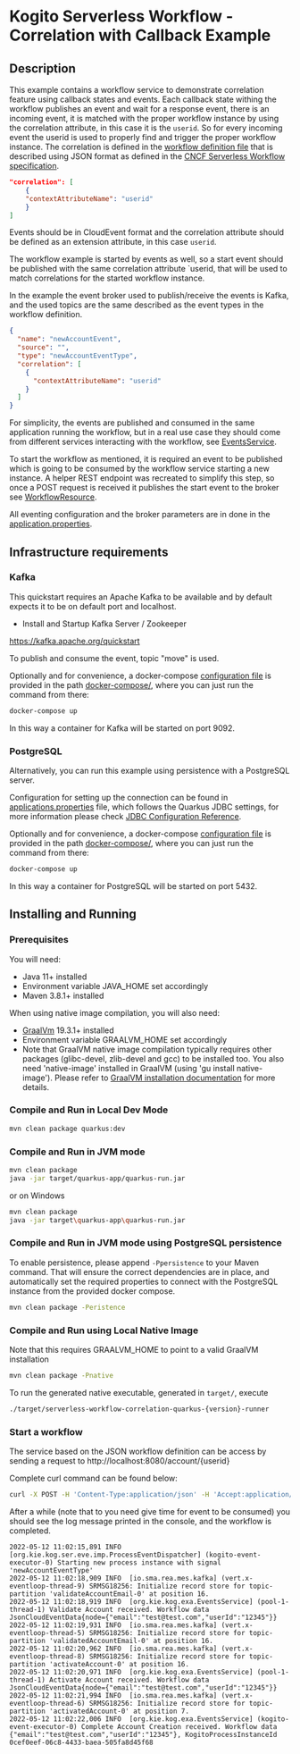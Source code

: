 # Kogito Serverless Workflow - Correlation with Callback Example

## Description

This example contains a workflow service to demonstrate correlation feature using callback states and events. 
Each callback state withing the workflow publishes an event and wait for a response event, 
there is an incoming event, it is matched with the proper workflow instance by using the correlation attribute, in this case it is the `userid`. So for every incoming event the userid is used to properly find and trigger the proper workflow instance. The correlation is defined in the [workflow definition file](src/main/resources/correlation.sw.json) that is described using JSON format as defined in the [CNCF Serverless Workflow specification](https://github.com/serverlessworkflow/specification).

```json
"correlation": [
    {
    "contextAttributeName": "userid"
    }
]
```
Events should be in CloudEvent format and the correlation attribute should be defined as an extension attribute, in this case `userid`.

The workflow example is started by events as well, so a start event should be published with the same correlation attribute `userid, that will be used to match correlations for the started workflow instance. 
 
In the example the event broker used to publish/receive the events is Kafka, and the used topics are the same described as the event types in the workflow definition.


```json
{
  "name": "newAccountEvent",
  "source": "",
  "type": "newAccountEventType",
  "correlation": [
    {
      "contextAttributeName": "userid"
    }
  ]
}
```
For simplicity, the events are published and consumed in the same application running the workflow, but in a real use case they should come from different services interacting with the workflow, see [EventsService](src/main/java/org/kie/kogito/examples/EventsService.java).

To start the workflow as mentioned, it is required an event to be published which is going to be consumed by the workflow service starting a new instance. A helper REST endpoint was recreated to simplify this step, so once a POST request is received it publishes the start event to the broker see [WorkflowResource](src/main/java/org/kie/kogito/examples/WorkflowResource.java).

All eventing configuration and the broker parameters are in done in the [application.properties](src/main/resources/application.properties). 

## Infrastructure requirements

### Kafka

This quickstart requires an Apache Kafka to be available and by default expects it to be on default port and localhost.

* Install and Startup Kafka Server / Zookeeper

https://kafka.apache.org/quickstart

To publish and consume the event, topic "move" is used. 

Optionally and for convenience, a docker-compose [configuration file](docker-compose/docker-compose.yml) is
provided in the path [docker-compose/](docker-compose/), where you can just run the command from there:

```sh
docker-compose up
```

In this way a container for Kafka will be started on port 9092.

### PostgreSQL

Alternatively, you can run this example using persistence with a PostgreSQL server.

Configuration for setting up the connection can be found in [applications.properties](src/main/resources/application.properties) file, which
follows the Quarkus JDBC settings, for more information please check [JDBC Configuration Reference](https://quarkus.io/guides/datasource#jdbc-configuration).

Optionally and for convenience, a docker-compose [configuration file](docker-compose/docker-compose.yml) is
provided in the path [docker-compose/](docker-compose/), where you can just run the command from there:

```sh
docker-compose up
```

In this way a container for PostgreSQL will be started on port 5432.

## Installing and Running

### Prerequisites
 
You will need:
  - Java 11+ installed
  - Environment variable JAVA_HOME set accordingly
  - Maven 3.8.1+ installed

When using native image compilation, you will also need: 
  - [GraalVm](https://www.graalvm.org/downloads/) 19.3.1+ installed
  - Environment variable GRAALVM_HOME set accordingly
  - Note that GraalVM native image compilation typically requires other packages (glibc-devel, zlib-devel and gcc) to be installed too.  You also need 'native-image' installed in GraalVM (using 'gu install native-image'). Please refer to [GraalVM installation documentation](https://www.graalvm.org/docs/reference-manual/aot-compilation/#prerequisites) for more details.

### Compile and Run in Local Dev Mode

```sh
mvn clean package quarkus:dev
```

### Compile and Run in JVM mode

```sh
mvn clean package 
java -jar target/quarkus-app/quarkus-run.jar
```

or on Windows

```sh
mvn clean package
java -jar target\quarkus-app\quarkus-run.jar
```

### Compile and Run in JVM mode using PostgreSQL persistence

To enable persistence, please append `-Ppersistence` to your Maven command.
That will ensure the correct dependencies are in place, and automatically set the required properties to connect
with the PostgreSQL instance from the provided docker compose.

```sh
mvn clean package -Peristence 
```

### Compile and Run using Local Native Image
Note that this requires GRAALVM_HOME to point to a valid GraalVM installation

```sh
mvn clean package -Pnative
```
  
To run the generated native executable, generated in `target/`, execute

```sh
./target/serverless-workflow-correlation-quarkus-{version}-runner
```

### Start a workflow

The service based on the JSON workflow definition can be access by sending a request to http://localhost:8080/account/{userid}

Complete curl command can be found below:

```sh
curl -X POST -H 'Content-Type:application/json' -H 'Accept:application/json' http://localhost:8080/account/12345
```

After a while (note that to you need give time for event to be consumed)  you should see the log message printed in the console, and the workflow is completed.

```text
2022-05-12 11:02:15,891 INFO  [org.kie.kog.ser.eve.imp.ProcessEventDispatcher] (kogito-event-executor-0) Starting new process instance with signal 'newAccountEventType'
2022-05-12 11:02:18,909 INFO  [io.sma.rea.mes.kafka] (vert.x-eventloop-thread-9) SRMSG18256: Initialize record store for topic-partition 'validateAccountEmail-0' at position 16.
2022-05-12 11:02:18,919 INFO  [org.kie.kog.exa.EventsService] (pool-1-thread-1) Validate Account received. Workflow data JsonCloudEventData{node={"email":"test@test.com","userId":"12345"}}
2022-05-12 11:02:19,931 INFO  [io.sma.rea.mes.kafka] (vert.x-eventloop-thread-5) SRMSG18256: Initialize record store for topic-partition 'validatedAccountEmail-0' at position 16.
2022-05-12 11:02:20,962 INFO  [io.sma.rea.mes.kafka] (vert.x-eventloop-thread-8) SRMSG18256: Initialize record store for topic-partition 'activateAccount-0' at position 16.
2022-05-12 11:02:20,971 INFO  [org.kie.kog.exa.EventsService] (pool-1-thread-1) Activate Account received. Workflow data JsonCloudEventData{node={"email":"test@test.com","userId":"12345"}}
2022-05-12 11:02:21,994 INFO  [io.sma.rea.mes.kafka] (vert.x-eventloop-thread-6) SRMSG18256: Initialize record store for topic-partition 'activatedAccount-0' at position 7.
2022-05-12 11:02:22,006 INFO  [org.kie.kog.exa.EventsService] (kogito-event-executor-0) Complete Account Creation received. Workflow data {"email":"test@test.com","userId":"12345"}, KogitoProcessInstanceId 0cef0eef-06c8-4433-baea-505fa8d45f68 
```